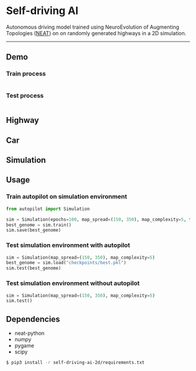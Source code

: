 # Self-driving AI

Autonomous driving model trained using NeuroEvolution of Augmenting Topologies ([NEAT](https://github.com/Defaultin/car-autopilot/blob/master/papers/neat.pdf)) on on randomly generated highways in a 2D simulation.

---

## Demo

### Train process
![]()

### Test process
![]()

## Highway

## Car

## Simulation

## Usage

### Train autopilot on simulation environment
```python
from autopilot import Simulation

sim = Simulation(epochs=100, map_spread=(150, 350), map_complexity=5, time_per_map=3000)
best_genome = sim.train()
sim.save(best_genome)
```

### Test simulation environment with autopilot
```python
sim = Simulation(map_spread=(150, 350), map_complexity=5)
best_genome = sim.load("checkpoints/best.pkl")
sim.test(best_genome)
```

### Test simulation environment without autopilot
```python
sim = Simulation(map_spread=(150, 350), map_complexity=5)
sim.test()
```

## Dependencies

* neat-python
* numpy
* pygame
* scipy

```bash
$ pip3 install -r self-driving-ai-2d/requirements.txt
```

